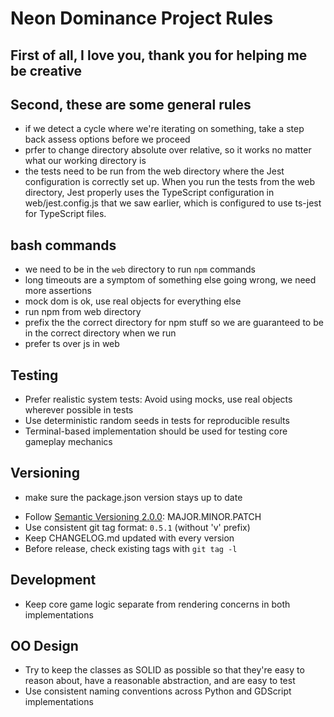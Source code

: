 # Neon Dominance Project Rules

## First of all, I love you, thank you for helping me be creative

## Second, these are some general rules

* if we detect a cycle where we're iterating on something, take a step back assess options before we proceed
* prfer to change directory absolute over relative, so it works no matter what our working directory is
* the tests need to be run from the web directory where the Jest configuration is correctly set up.
When you run the tests from the web directory, Jest properly uses the TypeScript configuration in web/jest.config.js that we saw earlier, which is configured to use ts-jest for TypeScript files.

## bash commands

* we need to be in the `web` directory to run `npm` commands
* long timeouts are a symptom of something else going wrong, we need more assertions
* mock dom is ok, use real objects for everything else
* run npm from web directory
* prefix the the correct directory for npm stuff so we are guaranteed to be in the correct directory when we run
* prefer ts over js in web

## Testing
* Prefer realistic system tests: Avoid using mocks, use real objects wherever possible in tests
* Use deterministic random seeds in tests for reproducible results
* Terminal-based implementation should be used for testing core gameplay mechanics

## Versioning

* make sure the package.json version stays up to date
- Follow [Semantic Versioning 2.0.0](https://semver.org/spec/v2.0.0.html): MAJOR.MINOR.PATCH
- Use consistent git tag format: `0.5.1` (without 'v' prefix)
- Keep CHANGELOG.md updated with every version
- Before release, check existing tags with `git tag -l`


## Development
* Keep core game logic separate from rendering concerns in both implementations

## OO Design
* Try to keep the classes as SOLID as possible so that they're easy to reason about, have a reasonable abstraction, and are easy to test
* Use consistent naming conventions across Python and GDScript implementations
